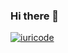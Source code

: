 ### Hi there 👋
[![iuricode](https://github-readme-stats.vercel.app/api/top-langs/?username=Mlucas4330&hide=html&layout=compact=true&theme=radical)](https://github.com/iuricode/)

